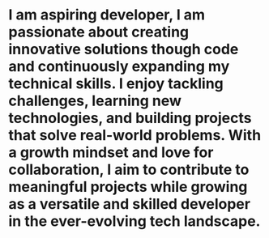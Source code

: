 # I am aspiring developer, I am passionate about creating innovative solutions though code and continuously expanding my technical skills. I enjoy tackling challenges, learning new technologies, and building projects that solve real-world problems. With a growth mindset and love for collaboration, I aim to contribute to meaningful projects while growing as a versatile and skilled developer in the ever-evolving tech landscape.
